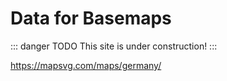 # Data for Basemaps 

::: danger TODO
This site is under construction!
:::

https://mapsvg.com/maps/germany/